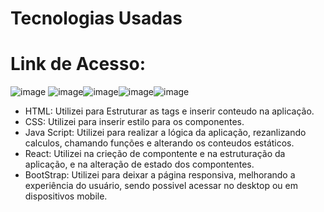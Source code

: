 <h1>Tecnologias Usadas</h1>
<h1>Link de Acesso:</h1>
<a href="https://italoferreira0.github.io/Calculadora_de_IMC_React.js/"></a>

![image](https://github.com/italoferreira0/Calculadora_de_IMC_React.js/assets/84740878/45b24e4d-4fe9-42d8-bbd6-40cc32afb80e) ![image](https://github.com/italoferreira0/Calculadora_de_IMC_React.js/assets/84740878/50a76f69-49c8-493c-b9b3-f00901d19dca)![image](https://github.com/italoferreira0/Calculadora_de_IMC_React.js/assets/84740878/67e5ed36-cbe5-49ec-932a-6af5773ab333)![image](https://github.com/italoferreira0/Calculadora_de_IMC_React.js/assets/84740878/4369f61f-f3cb-4009-a9ce-02c5f7dc08fd)![image](https://github.com/italoferreira0/Calculadora_de_IMC_React.js/assets/84740878/0f0f7ecb-5fce-44fd-bb30-d9fdc4c835d3)


<ul>
  <li>HTML: Utilizei para Estruturar as tags e inserir conteudo na aplicação.</li>
  <li>CSS: Utilizei para inserir estilo para os componentes.</li>
  <li>Java Script: Utilizei para realizar a lógica da aplicação, rezanlizando calculos, chamando funções e alterando os conteudos estáticos.</li>
  <li>React: Utilizei na crieção de compontente e na estruturação da aplicação, e na alteração de estado dos compontentes.</li>
  <li>BootStrap: Utilizei para deixar a página responsiva, melhorando a experiência do usuário, sendo possivel acessar no desktop ou em dispositivos mobile.</li> 
</ul>





